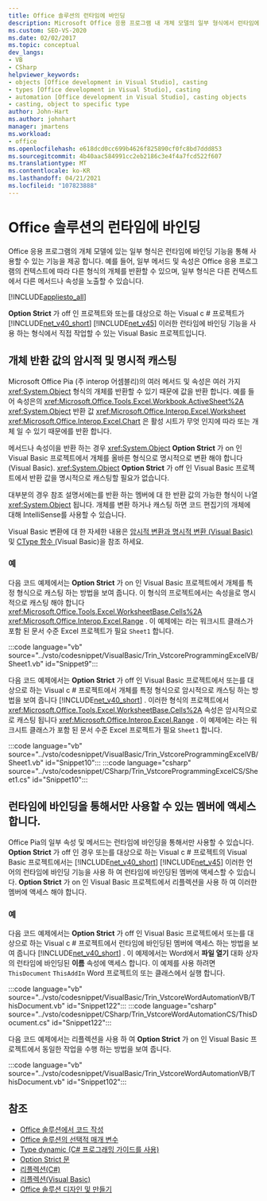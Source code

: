 ```yaml
---
title: Office 솔루션의 런타임에 바인딩
description: Microsoft Office 응용 프로그램 내 개체 모델의 일부 형식에서 런타임에 바인딩 기능을 통해 사용할 수 있는 기능을 제공 하는 방법을 알아봅니다.
ms.custom: SEO-VS-2020
ms.date: 02/02/2017
ms.topic: conceptual
dev_langs:
- VB
- CSharp
helpviewer_keywords:
- objects [Office development in Visual Studio], casting
- types [Office development in Visual Studio], casting
- automation [Office development in Visual Studio], casting objects
- casting, object to specific type
author: John-Hart
ms.author: johnhart
manager: jmartens
ms.workload:
- office
ms.openlocfilehash: e618dcd0cc699b4626f825890cf0fc8bd7ddd853
ms.sourcegitcommit: 4b40aac584991cc2eb2186c3e4f4a7fcd522f607
ms.translationtype: MT
ms.contentlocale: ko-KR
ms.lasthandoff: 04/21/2021
ms.locfileid: "107823888"
---
```

# <a name="late-binding-in-office-solutions"></a>Office 솔루션의 런타임에 바인딩
  Office 응용 프로그램의 개체 모델에 있는 일부 형식은 런타임에 바인딩 기능을 통해 사용할 수 있는 기능을 제공 합니다. 예를 들어, 일부 메서드 및 속성은 Office 응용 프로그램의 컨텍스트에 따라 다른 형식의 개체를 반환할 수 있으며, 일부 형식은 다른 컨텍스트에서 다른 메서드나 속성을 노출할 수 있습니다.

 [!INCLUDE[appliesto_all](../vsto/includes/appliesto-all-md.md)]

 **Option Strict** 가 off 인 프로젝트와 또는를 대상으로 하는 Visual c # 프로젝트가 [!INCLUDE[net_v40_short](../sharepoint/includes/net-v40-short-md.md)] [!INCLUDE[net_v45](../vsto/includes/net-v45-md.md)] 이러한 런타임에 바인딩 기능을 사용 하는 형식에서 직접 작업할 수 있는 Visual Basic 프로젝트입니다.

## <a name="implicit-and-explicit-casting-of-object-return-values"></a>개체 반환 값의 암시적 및 명시적 캐스팅
 Microsoft Office Pia (주 interop 어셈블리)의 여러 메서드 및 속성은 여러 가지 <xref:System.Object> 형식의 개체를 반환할 수 있기 때문에 값을 반환 합니다. 예를 들어 속성은의 <xref:Microsoft.Office.Tools.Excel.Workbook.ActiveSheet%2A> <xref:System.Object> 반환 값 <xref:Microsoft.Office.Interop.Excel.Worksheet> <xref:Microsoft.Office.Interop.Excel.Chart> 은 활성 시트가 무엇 인지에 따라 또는 개체 일 수 있기 때문에를 반환 합니다.

 메서드나 속성이을 반환 하는 경우 <xref:System.Object> **Option Strict** 가 on 인 Visual Basic 프로젝트에서 개체를 올바른 형식으로 명시적으로 변환 해야 합니다 (Visual Basic). <xref:System.Object> **Option Strict** 가 off 인 Visual Basic 프로젝트에서 반환 값을 명시적으로 캐스팅할 필요가 없습니다.

 대부분의 경우 참조 설명서에는를 반환 하는 멤버에 대 한 반환 값의 가능한 형식이 나열 <xref:System.Object> 됩니다. 개체를 변환 하거나 캐스팅 하면 코드 편집기의 개체에 대해 IntelliSense를 사용할 수 있습니다.

 Visual Basic 변환에 대 한 자세한 내용은 [암시적 변환과 명시적 변환 &#40;Visual Basic&#41;](/dotnet/visual-basic/programming-guide/language-features/data-types/implicit-and-explicit-conversions) 및 [CType 함수 &#40;](/dotnet/visual-basic/language-reference/functions/ctype-function)Visual Basic&#41;을 참조 하세요.

### <a name="examples"></a>예
 다음 코드 예제에서는 **Option Strict** 가 on 인 Visual Basic 프로젝트에서 개체를 특정 형식으로 캐스팅 하는 방법을 보여 줍니다. 이 형식의 프로젝트에서는 속성을로 명시적으로 캐스팅 해야 합니다 <xref:Microsoft.Office.Tools.Excel.WorksheetBase.Cells%2A> <xref:Microsoft.Office.Interop.Excel.Range> . 이 예제에는 라는 워크시트 클래스가 포함 된 문서 수준 Excel 프로젝트가 필요 `Sheet1` 합니다.

  :::code language="vb" source="../vsto/codesnippet/VisualBasic/Trin_VstcoreProgrammingExcelVB/Sheet1.vb" id="Snippet9":::

 다음 코드 예제에서는 **Option Strict** 가 off 인 Visual Basic 프로젝트에서 또는를 대상으로 하는 Visual c # 프로젝트에서 개체를 특정 형식으로 암시적으로 캐스팅 하는 방법을 보여 줍니다 [!INCLUDE[net_v40_short](../sharepoint/includes/net-v40-short-md.md)] . 이러한 형식의 프로젝트에서 <xref:Microsoft.Office.Tools.Excel.WorksheetBase.Cells%2A> 속성은 암시적으로로 캐스팅 됩니다 <xref:Microsoft.Office.Interop.Excel.Range> . 이 예제에는 라는 워크시트 클래스가 포함 된 문서 수준 Excel 프로젝트가 필요 `Sheet1` 합니다.

 :::code language="vb" source="../vsto/codesnippet/VisualBasic/Trin_VstcoreProgrammingExcelVB/Sheet1.vb" id="Snippet10":::
 :::code language="csharp" source="../vsto/codesnippet/CSharp/Trin_VstcoreProgrammingExcelCS/Sheet1.cs" id="Snippet10":::

## <a name="access-members-that-are-available-only-through-late-binding"></a>런타임에 바인딩을 통해서만 사용할 수 있는 멤버에 액세스 합니다.
 Office Pia의 일부 속성 및 메서드는 런타임에 바인딩을 통해서만 사용할 수 있습니다. **Option Strict** 가 off 인 경우 또는를 대상으로 하는 Visual c # 프로젝트의 Visual Basic 프로젝트에서는 [!INCLUDE[net_v40_short](../sharepoint/includes/net-v40-short-md.md)] [!INCLUDE[net_v45](../vsto/includes/net-v45-md.md)] 이러한 언어의 런타임에 바인딩 기능을 사용 하 여 런타임에 바인딩된 멤버에 액세스할 수 있습니다. **Option Strict** 가 on 인 Visual Basic 프로젝트에서 리플렉션을 사용 하 여 이러한 멤버에 액세스 해야 합니다.

### <a name="examples"></a>예
 다음 코드 예제에서는 **Option Strict** 가 off 인 Visual Basic 프로젝트에서 또는를 대상으로 하는 Visual c # 프로젝트에서 런타임에 바인딩된 멤버에 액세스 하는 방법을 보여 줍니다 [!INCLUDE[net_v40_short](../sharepoint/includes/net-v40-short-md.md)] . 이 예제에서는 Word에서 **파일 열기** 대화 상자의 런타임에 바인딩된 **이름** 속성에 액세스 합니다. 이 예제를 사용 하려면 `ThisDocument` `ThisAddIn` Word 프로젝트의 또는 클래스에서 실행 합니다.

 :::code language="vb" source="../vsto/codesnippet/VisualBasic/Trin_VstcoreWordAutomationVB/ThisDocument.vb" id="Snippet122":::
 :::code language="csharp" source="../vsto/codesnippet/CSharp/Trin_VstcoreWordAutomationCS/ThisDocument.cs" id="Snippet122":::

 다음 코드 예제에서는 리플렉션을 사용 하 여 **Option Strict** 가 on 인 Visual Basic 프로젝트에서 동일한 작업을 수행 하는 방법을 보여 줍니다.

 :::code language="vb" source="../vsto/codesnippet/VisualBasic/Trin_VstcoreWordAutomationVB/ThisDocument.vb" id="Snippet102":::

## <a name="see-also"></a>참조
- [Office 솔루션에서 코드 작성](../vsto/writing-code-in-office-solutions.md)
- [Office 솔루션의 선택적 매개 변수](../vsto/optional-parameters-in-office-solutions.md)
- [Type dynamic &#40;C&#35; 프로그래밍 가이드를 사용&#41;](/dotnet/csharp/programming-guide/types/using-type-dynamic)
- [Option Strict 문](/dotnet/visual-basic/language-reference/statements/option-strict-statement)
- [리플렉션(C#)](/dotnet/csharp/programming-guide/concepts/reflection)
- [리플렉션(Visual Basic)](/dotnet/visual-basic/programming-guide/concepts/reflection)
- [Office 솔루션 디자인 및 만들기](../vsto/designing-and-creating-office-solutions.md)

